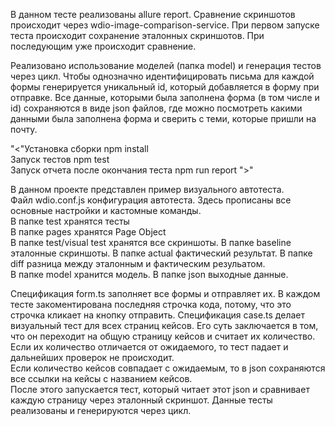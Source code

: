 В данном тесте реализованы allure report. Сравнение скриншотов происходит через wdio-image-comparison-service. При первом запуске теста происходит сохранение эталонных скриншотов. При последующим уже происходит сравнение.  

Реализовано использование моделей (папка model) и генерация тестов через цикл. Чтобы однозначно идентифицировать письма для каждой формы генерируется уникальный id, который добавляется в форму при отправке. Все данные, которыми была заполнена форма (в том числе и id) сохраняются в виде json файлов, где можно посмотреть какими данными была заполнена форма и сверить с теми, которые пришли на почту.  

"<"Установка сборки npm install  
Запуск тестов npm test  
Запуск отчета после окончания теста npm run report  ">"

В данном проекте представлен пример визуального автотеста.  
Файл wdio.conf.js конфигурация автотеста. Здесь прописаны все основные настройки и кастомные команды.  
В папке test хранятся тесты  
В папке pages хранятся Page Object  
В папке test/visual test хранятся все скриншоты. В папке baseline эталонные скриншоты. В папке actual фактический результат. В папке diff разница между эталонным и фактическим резульатом.  
В папке model хранится модель.
В папке json выходные данные.

Спецификация form.ts заполняет все формы и отправляет их. В каждом тесте закоментирована последняя строчка кода, потому, что это строчка кликает на кнопку отправить.
Спецификация case.ts делает визуальный тест для всех страниц кейсов. Его суть заключается в том, что он переходит на общую страницу кейсов и считает их количество. Если их количество отличается от ожидаемого, то тест падает и дальнейших проверок не происходит.  
Если количество кейсов совпадает с ожидаемым, то в json сохраняются все ссылки на кейсы с названием кейсов.  
После этого запускается тест, который читает этот json и сравнивает каждую страницу через эталонный скриншот. Данные тесты реализованы и генерируются через цикл.

